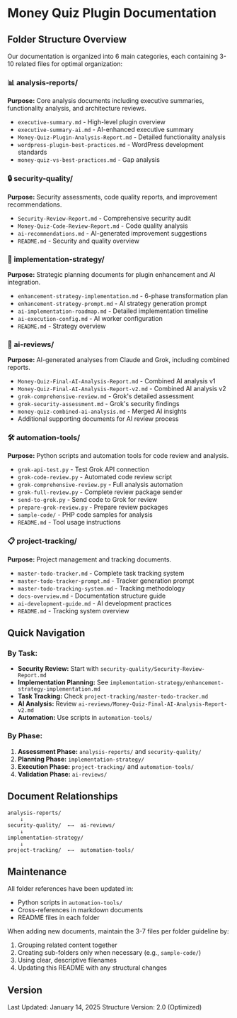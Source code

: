 # Money Quiz Plugin Documentation

## Folder Structure Overview

Our documentation is organized into 6 main categories, each containing 3-10 related files for optimal organization:

### 📊 analysis-reports/
**Purpose:** Core analysis documents including executive summaries, functionality analysis, and architecture reviews.
- `executive-summary.md` - High-level plugin overview
- `executive-summary-ai.md` - AI-enhanced executive summary
- `Money-Quiz-Plugin-Analysis-Report.md` - Detailed functionality analysis
- `wordpress-plugin-best-practices.md` - WordPress development standards
- `money-quiz-vs-best-practices.md` - Gap analysis

### 🔒 security-quality/
**Purpose:** Security assessments, code quality reports, and improvement recommendations.
- `Security-Review-Report.md` - Comprehensive security audit
- `Money-Quiz-Code-Review-Report.md` - Code quality analysis
- `ai-recommendations.md` - AI-generated improvement suggestions
- `README.md` - Security and quality overview

### 🚀 implementation-strategy/
**Purpose:** Strategic planning documents for plugin enhancement and AI integration.
- `enhancement-strategy-implementation.md` - 6-phase transformation plan
- `enhancement-strategy-prompt.md` - AI strategy generation prompt
- `ai-implementation-roadmap.md` - Detailed implementation timeline
- `ai-execution-config.md` - AI worker configuration
- `README.md` - Strategy overview

### 🤖 ai-reviews/
**Purpose:** AI-generated analyses from Claude and Grok, including combined reports.
- `Money-Quiz-Final-AI-Analysis-Report.md` - Combined AI analysis v1
- `Money-Quiz-Final-AI-Analysis-Report-v2.md` - Combined AI analysis v2
- `grok-comprehensive-review.md` - Grok's detailed assessment
- `grok-security-assessment.md` - Grok's security findings
- `money-quiz-combined-ai-analysis.md` - Merged AI insights
- Additional supporting documents for AI review process

### 🛠️ automation-tools/
**Purpose:** Python scripts and automation tools for code review and analysis.
- `grok-api-test.py` - Test Grok API connection
- `grok-code-review.py` - Automated code review script
- `grok-comprehensive-review.py` - Full analysis automation
- `grok-full-review.py` - Complete review package sender
- `send-to-grok.py` - Send code to Grok for review
- `prepare-grok-review.py` - Prepare review packages
- `sample-code/` - PHP code samples for analysis
- `README.md` - Tool usage instructions

### 📋 project-tracking/
**Purpose:** Project management and tracking documents.
- `master-todo-tracker.md` - Complete task tracking system
- `master-todo-tracker-prompt.md` - Tracker generation prompt
- `master-todo-tracking-system.md` - Tracking methodology
- `docs-overview.md` - Documentation structure guide
- `ai-development-guide.md` - AI development practices
- `README.md` - Tracking system overview

## Quick Navigation

### By Task:
- **Security Review:** Start with `security-quality/Security-Review-Report.md`
- **Implementation Planning:** See `implementation-strategy/enhancement-strategy-implementation.md`
- **Task Tracking:** Check `project-tracking/master-todo-tracker.md`
- **AI Analysis:** Review `ai-reviews/Money-Quiz-Final-AI-Analysis-Report-v2.md`
- **Automation:** Use scripts in `automation-tools/`

### By Phase:
1. **Assessment Phase:** `analysis-reports/` and `security-quality/`
2. **Planning Phase:** `implementation-strategy/`
3. **Execution Phase:** `project-tracking/` and `automation-tools/`
4. **Validation Phase:** `ai-reviews/`

## Document Relationships

```
analysis-reports/
    ↓
security-quality/  ←→  ai-reviews/
    ↓
implementation-strategy/
    ↓
project-tracking/  ←→  automation-tools/
```

## Maintenance

All folder references have been updated in:
- Python scripts in `automation-tools/`
- Cross-references in markdown documents
- README files in each folder

When adding new documents, maintain the 3-7 files per folder guideline by:
1. Grouping related content together
2. Creating sub-folders only when necessary (e.g., `sample-code/`)
3. Using clear, descriptive filenames
4. Updating this README with any structural changes

## Version
Last Updated: January 14, 2025
Structure Version: 2.0 (Optimized)